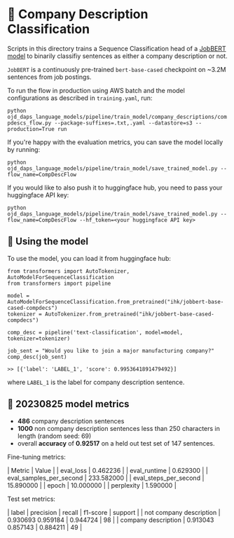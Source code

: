 # 📠 Company Description Classification

Scripts in this directory trains a Sequence Classification head of a [JobBERT model](https://huggingface.co/jjzha/jobbert-base-cased) to binarily classifiy sentences as either a company description or not.

`JobBERT` is a continuously pre-trained `bert-base-cased` checkpoint on ~3.2M sentences from job postings.

To run the flow in production using AWS batch and the model configurations as described in `training.yaml`, run:

`python ojd_daps_language_models/pipeline/train_model/company_descriptions/compdescs_flow.py --package-suffixes=.txt,.yaml --datastore=s3 --production=True run`

If you're happy with the evaluation metrics, you can save the model locally by running:

`python ojd_daps_language_models/pipeline/train_model/save_trained_model.py --flow_name=CompDescFlow`

If you would like to also push it to huggingface hub, you need to pass your huggingface API key:

`python ojd_daps_language_models/pipeline/train_model/save_trained_model.py --flow_name=CompDescFlow --hf_token=<your huggingface API key>`

## 📠 Using the model

To use the model, you can load it from huggingface hub:

```
from transformers import AutoTokenizer, AutoModelForSequenceClassification
from transformers import pipeline

model = AutoModelForSequenceClassification.from_pretrained("ihk/jobbert-base-cased-compdecs")
tokenizer = AutoTokenizer.from_pretrained("ihk/jobbert-base-cased-compdecs")

comp_desc = pipeline('text-classification', model=model, tokenizer=tokenizer)

job_sent = "Would you like to join a major manufacturing company?"
comp_desc(job_sent)

>> [{'label': 'LABEL_1', 'score': 0.9953641891479492}]
```

where `LABEL_1` is the label for company description sentence.

## 📠 20230825 model metrics

- **486** company description sentences
- **1000** non company description sentences less than 250 characters in length (random seed: 69)
- overall **accuracy** of **0.92517** on a held out test set of 147 sentences.

Fine-tuning metrics:

| Metric | Value |
| eval_loss | 0.462236 |
| eval_runtime | 0.629300 |
| eval_samples_per_second | 233.582000 |
| eval_steps_per_second | 15.890000 |
| epoch | 10.000000 |
| perplexity | 1.590000 |

Test set metrics:

| label | precision | recall | f1-score | support |
| not company description | 0.930693 0.959184 | 0.944724 | 98 |
| company description | 0.913043 0.857143 | 0.884211 | 49 |
